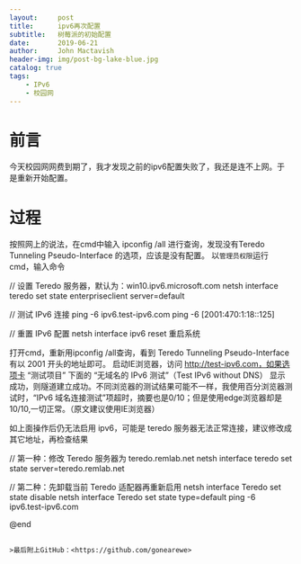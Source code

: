 ```yaml
---
layout:     post
title:      ipv6再次配置
subtitle:   树莓派的初始配置
date:       2019-06-21
author:     John Mactavish
header-img: img/post-bg-lake-blue.jpg
catalog: true
tags:
    - IPv6
    - 校园网
---
```

# 前言
今天校园网网费到期了，我才发现之前的ipv6配置失败了，我还是连不上网。于是重新开始配置。

# 过程
按照网上的说法，在cmd中输入
ipconfig /all
进行查询，发现没有Teredo Tunneling Pseudo-Interface 的选项，应该是没有配置。
以```管理员权限```运行cmd，输入命令

// 设置 Teredo 服务器，默认为：win10.ipv6.microsoft.com
netsh interface teredo set state enterpriseclient server=default
 
// 测试 IPv6 连接
ping -6 ipv6.test-ipv6.com
ping -6 [2001:470:1:18::125]

// 重置 IPv6 配置
netsh interface ipv6 reset
重启系统

打开cmd，重新用ipconfig /all查询，看到 Teredo Tunneling Pseudo-Interface 有以 2001 开头的地址即可。 启动IE浏览器，访问 http://test-ipv6.com，如果选项卡 “测试项目” 下面的 “无域名的 IPv6 测试”（Test IPv6 without DNS） 显示成功，则隧道建立成功。不同浏览器的测试结果可能不一样，我使用百分浏览器测试时，“IPv6 域名连接测试”项超时，摘要也是0/10；但是使用edge浏览器却是10/10,一切正常。（原文建议使用IE浏览器）

如上面操作后仍无法启用 ipv6，可能是 teredo 服务器无法正常连接，建议修改成其它地址，再检查结果

// 第一种：修改 Teredo 服务器为 teredo.remlab.net
netsh interface teredo set state server=teredo.remlab.net

// 第二种：先卸载当前 Teredo 适配器再重新启用
netsh interface Teredo set state disable
netsh interface Teredo set state type=default
ping -6 ipv6.test-ipv6.com





@end

```

>最后附上GitHub：<https://github.com/gonearewe>
